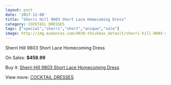 ```yaml
---
layout: post
date: '2017-12-08'
title: "Sherri Hill 9803 Short Lace Homecoming Dress"
category: COCKTAIL DRESSES
tags: ["special","sherri","short","unique","sale"]
image: http://img.eudances.com/4038-thickbox_default/sherri-hill-9803-short-lace-homecoming-dress.jpg
---
```

Sherri Hill 9803 Short Lace Homecoming Dress

On Sales: **$458.99**
<a href="https://www.eudances.com/en/cocktail-dresses/1354-sherri-hill-9803-short-lace-homecoming-dress.html"><amp-img layout="responsive" width="600" height="600" src="//img.eudances.com/4038-thickbox_default/sherri-hill-9803-short-lace-homecoming-dress.jpg" alt="Sherri Hill 9803 Short Lace Homecoming Dress 0" /></a>
<a href="https://www.eudances.com/en/cocktail-dresses/1354-sherri-hill-9803-short-lace-homecoming-dress.html"><amp-img layout="responsive" width="600" height="600" src="//img.eudances.com/4041-thickbox_default/sherri-hill-9803-short-lace-homecoming-dress.jpg" alt="Sherri Hill 9803 Short Lace Homecoming Dress 1" /></a>
<a href="https://www.eudances.com/en/cocktail-dresses/1354-sherri-hill-9803-short-lace-homecoming-dress.html"><amp-img layout="responsive" width="600" height="600" src="//img.eudances.com/4040-thickbox_default/sherri-hill-9803-short-lace-homecoming-dress.jpg" alt="Sherri Hill 9803 Short Lace Homecoming Dress 2" /></a>
<a href="https://www.eudances.com/en/cocktail-dresses/1354-sherri-hill-9803-short-lace-homecoming-dress.html"><amp-img layout="responsive" width="600" height="600" src="//img.eudances.com/4039-thickbox_default/sherri-hill-9803-short-lace-homecoming-dress.jpg" alt="Sherri Hill 9803 Short Lace Homecoming Dress 3" /></a>

Buy it: [Sherri Hill 9803 Short Lace Homecoming Dress](https://www.eudances.com/en/cocktail-dresses/1354-sherri-hill-9803-short-lace-homecoming-dress.html "Sherri Hill 9803 Short Lace Homecoming Dress")

View more: [COCKTAIL DRESSES](https://www.eudances.com/en/14-cocktail-dresses "COCKTAIL DRESSES")